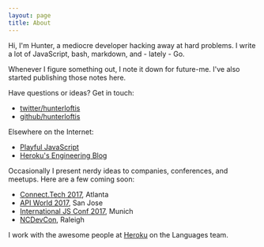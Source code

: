 ```yaml
---
layout: page
title: About
---
```


Hi, I'm Hunter, a mediocre developer hacking away at hard problems.
I write a lot of JavaScript, bash, markdown, and - lately - Go.

Whenever I figure something out, I note it down for future-me.
I've also started publishing those notes here.

Have questions or ideas? Get in touch:

- [twitter/hunterloftis](https://twitter.com/HunterLoftis)
- [github/hunterloftis](https://github.com/hunterloftis)

Elsewhere on the Internet:

- [Playful JavaScript](http://www.playfuljs.com/)
- [Heroku's Engineering Blog](https://blog.heroku.com/node-habits-2016)

Occasionally I present nerdy ideas to companies, conferences, and meetups.
Here are a few coming soon:

- [Connect.Tech 2017](http://connect.tech/), Atlanta
- [API World 2017](https://apiworld2017.sched.com/event/9769b03206acb36f44528f3ff2554f73), San Jose
- [International JS Conf 2017](https://javascript-conference.com/node-js/production-ready-node-js/), Munich
- [NCDevCon](http://ncdevcon.com/), Raleigh

I work with the awesome people at [Heroku](https://heroku.com) on the Languages team.
